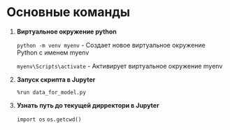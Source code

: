 # **Основные команды**

1) **Виртуальное окружение python**

   `python -m venv myenv` - Создает новое виртуальное окружение Python с именем myenv

   `myenv\Scripts\activate` - Активирует виртуальное окружение myenv

2) **Запуск скрипта в Jupyter**
   
   `%run data_for_model.py`

3) **Узнать путь до текущей дирректори в Jupyter**

   `import os`
   `os.getcwd()`



